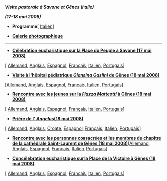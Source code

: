 ***Visite pastorale à Savone et Gênes (Italie)***

***(17-18 mai 2008)***

- **Programme**\[ [Italien](/content/benedict-xvi/it/travels/2008/documents/trav_ben-xvi_savona-genova-program_20080517.html)\]


- **[Galerie photographique](http://www.vatican.va/news_services/liturgy/photogallery/2008/17052008/index.html)**


* * *

- **[Célébration eucharistique sur la Place du Peuple à Savone (17 mai 2008)](/content/benedict-xvi/fr/homilies/2008/documents/hf_ben-xvi_hom_20080517_savona.html)**

\[ [Allemand](/content/benedict-xvi/de/homilies/2008/documents/hf_ben-xvi_hom_20080517_savona.html), [Anglais](/content/benedict-xvi/en/homilies/2008/documents/hf_ben-xvi_hom_20080517_savona.html), [Espagnol](/content/benedict-xvi/es/homilies/2008/documents/hf_ben-xvi_hom_20080517_savona.html), [Français](/content/benedict-xvi/fr/homilies/2008/documents/hf_ben-xvi_hom_20080517_savona.html), [Italien](/content/benedict-xvi/it/homilies/2008/documents/hf_ben-xvi_hom_20080517_savona.html), [Portugais](/content/benedict-xvi/pt/homilies/2008/documents/hf_ben-xvi_hom_20080517_savona.html)\]


- **[Visite à l'hôpital pédiatrique *Giannina Gaslini* de Gênes (18 mai 2008)](/content/benedict-xvi/fr/speeches/2008/may/documents/hf_ben-xvi_spe_20080518_genova-gaslini.html)**

\[[Allemand](/content/benedict-xvi/de/speeches/2008/may/documents/hf_ben-xvi_spe_20080518_genova-gaslini.html), [Anglais](/content/benedict-xvi/en/speeches/2008/may/documents/hf_ben-xvi_spe_20080518_genova-gaslini.html), [Espagnol](/content/benedict-xvi/es/speeches/2008/may/documents/hf_ben-xvi_spe_20080518_genova-gaslini.html), [Français](/content/benedict-xvi/fr/speeches/2008/may/documents/hf_ben-xvi_spe_20080518_genova-gaslini.html), [Italien](/content/benedict-xvi/it/speeches/2008/may/documents/hf_ben-xvi_spe_20080518_genova-gaslini.html), [Portugais](/content/benedict-xvi/pt/speeches/2008/may/documents/hf_ben-xvi_spe_20080518_genova-gaslini.html)\]


- **[Rencontre avec les jeunes sur la *Piazza Matteotti* à Gênes (18 mai 2008)](/content/benedict-xvi/fr/speeches/2008/may/documents/hf_ben-xvi_spe_20080518_genova-giovani.html)**

\[ [Allemand](/content/benedict-xvi/de/speeches/2008/may/documents/hf_ben-xvi_spe_20080518_genova-giovani.html), [Anglais](/content/benedict-xvi/en/speeches/2008/may/documents/hf_ben-xvi_spe_20080518_genova-giovani.html), [Espagnol](/content/benedict-xvi/es/speeches/2008/may/documents/hf_ben-xvi_spe_20080518_genova-giovani.html), [Français](/content/benedict-xvi/fr/speeches/2008/may/documents/hf_ben-xvi_spe_20080518_genova-giovani.html), [Italien](/content/benedict-xvi/it/speeches/2008/may/documents/hf_ben-xvi_spe_20080518_genova-giovani.html), [Portugais](/content/benedict-xvi/pt/speeches/2008/may/documents/hf_ben-xvi_spe_20080518_genova-giovani.html)\]


- **[Prière de l' *Angelus*(18 mai 2008)](/content/benedict-xvi/fr/angelus/2008/documents/hf_ben-xvi_ang_20080518_genova.html)**

\[ [Allemand](/content/benedict-xvi/de/angelus/2008/documents/hf_ben-xvi_ang_20080518_genova.html), [Anglais](/content/benedict-xvi/en/angelus/2008/documents/hf_ben-xvi_ang_20080518_genova.html), [Croate](/content/benedict-xvi/hr/angelus/2008/documents/hf_ben-xvi_ang_20080518_genova.html), [Espagnol](/content/benedict-xvi/es/angelus/2008/documents/hf_ben-xvi_ang_20080518_genova.html), [Français](/content/benedict-xvi/fr/angelus/2008/documents/hf_ben-xvi_ang_20080518_genova.html), [Italien](/content/benedict-xvi/it/angelus/2008/documents/hf_ben-xvi_ang_20080518_genova.html), [Portugais](/content/benedict-xvi/pt/angelus/2008/documents/hf_ben-xvi_ang_20080518_genova.html)\]


- **[Rencontre avec les personnes consacrées et les membres du chapitre de la cathédrale Saint-Laurent de Gênes (18 mai 2008)](/content/benedict-xvi/fr/speeches/2008/may/documents/hf_ben-xvi_spe_20080518_genova-san-lorenzo.html)**\[[Allemand](/content/benedict-xvi/de/speeches/2008/may/documents/hf_ben-xvi_spe_20080518_genova-san-lorenzo.html), [Anglais](/content/benedict-xvi/en/speeches/2008/may/documents/hf_ben-xvi_spe_20080518_genova-san-lorenzo.html), [Espagnol](/content/benedict-xvi/es/speeches/2008/may/documents/hf_ben-xvi_spe_20080518_genova-san-lorenzo.html), [Français](/content/benedict-xvi/fr/speeches/2008/may/documents/hf_ben-xvi_spe_20080518_genova-san-lorenzo.html), [Italien](/content/benedict-xvi/it/speeches/2008/may/documents/hf_ben-xvi_spe_20080518_genova-san-lorenzo.html), [Portugais](/content/benedict-xvi/pt/speeches/2008/may/documents/hf_ben-xvi_spe_20080518_genova-san-lorenzo.html)\]


- **[Concélébration eucharistique sur la Place de la Victoire à Gênes (18 mai 2008)](/content/benedict-xvi/fr/homilies/2008/documents/hf_ben-xvi_hom_20080518_genova.html)**

\[ [Allemand](/content/benedict-xvi/de/homilies/2008/documents/hf_ben-xvi_hom_20080518_genova.html), [Anglais](/content/benedict-xvi/en/homilies/2008/documents/hf_ben-xvi_hom_20080518_genova.html), [Espagnol](/content/benedict-xvi/es/homilies/2008/documents/hf_ben-xvi_hom_20080518_genova.html), [Français](/content/benedict-xvi/fr/homilies/2008/documents/hf_ben-xvi_hom_20080518_genova.html), [Italien](/content/benedict-xvi/it/homilies/2008/documents/hf_ben-xvi_hom_20080518_genova.html), [Portugais](/content/benedict-xvi/pt/homilies/2008/documents/hf_ben-xvi_hom_20080518_genova.html)\]